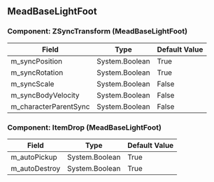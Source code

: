 ## MeadBaseLightFoot

### Component: ZSyncTransform (MeadBaseLightFoot)

|Field|Type|Default Value|
|---|---|---|
|m_syncPosition|System.Boolean|True|
|m_syncRotation|System.Boolean|True|
|m_syncScale|System.Boolean|False|
|m_syncBodyVelocity|System.Boolean|False|
|m_characterParentSync|System.Boolean|False|

### Component: ItemDrop (MeadBaseLightFoot)

|Field|Type|Default Value|
|---|---|---|
|m_autoPickup|System.Boolean|True|
|m_autoDestroy|System.Boolean|True|

